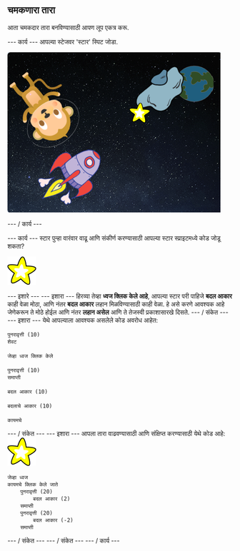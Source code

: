 ## चमकणारा तारा

आता चमकदार तारा बनविण्यासाठी आपण लूप एकत्र करू.

\--- कार्य \--- आपल्या स्टेजवर 'स्टार' स्पिट जोडा.

![एक स्टार स्पिट जोडत आहे](images/space-star-sprite.png)

\--- / कार्य \---

\--- कार्य \--- स्टार पुन्हा वारंवार वाढू आणि संकीर्ण करण्यासाठी आपल्या स्टार स्प्राइटमध्ये कोड जोडू शकता?

![चमकणारा तारा तपासत आहे](images/sprite-star.png)

\--- इशारे \--- \--- इशारा \--- हिरव्या तेव्हा **ध्वज क्लिक केले आहे**, आपल्या स्टार परी पाहिजे **बदल आकार** काही वेळा मोठा, आणि नंतर **बदल आकार** लहान मिळविण्यासाठी काही वेळा. हे असे करणे आवश्यक आहे जेणेकरून ते मोठे होईल आणि नंतर **लहान असेल** आणि ते तेजस्वी प्रकाशासारखे दिसते. \--- / संकेत \--- \--- इशारा \--- येथे आपल्याला आवश्यक असलेले कोड अवरोध आहेत:

```blocks3
पुनरावृत्ती (10)
शेवट

जेव्हा ध्वज क्लिक केले

पुनरावृत्ती (10)
समाप्ती

बदल आकार (10)

बदलाचे आकार (10)

कायमचे
```

\--- / संकेत \--- \--- इशारा \--- आपला तारा वाढवण्यासाठी आणि संक्षिप्त करण्यासाठी येथे कोड आहे: ![स्टार स्प्राइट](images/sprite-star.png)

```blocks3
जेव्हा ध्वज
कायमचे क्लिक केले जाते
    पुनरावृत्ती (20)
        बदल आकार (2)
    समाप्ती
    पुनरावृत्ती (20)
        बदल आकार (-2)
    समाप्ती

```

\--- / संकेत \--- \--- / संकेत \--- \--- / कार्य \---